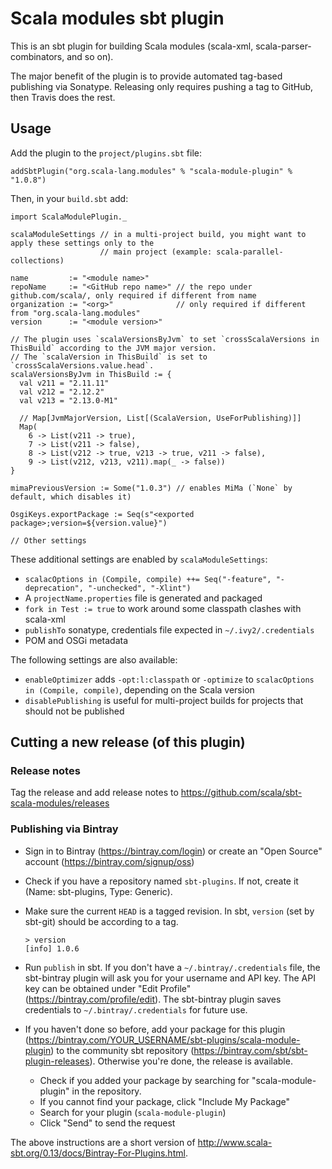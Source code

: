 # Scala modules sbt plugin

This is an sbt plugin for building Scala modules (scala-xml,
scala-parser-combinators, and so on).

The major benefit of the plugin is to provide automated tag-based
publishing via Sonatype.  Releasing only requires pushing a tag
to GitHub, then Travis does the rest.

## Usage

Add the plugin to the `project/plugins.sbt` file:

```
addSbtPlugin("org.scala-lang.modules" % "scala-module-plugin" % "1.0.8")
```

Then, in your `build.sbt` add:

```
import ScalaModulePlugin._

scalaModuleSettings // in a multi-project build, you might want to apply these settings only to the
                    // main project (example: scala-parallel-collections)

name         := "<module name>"
repoName     := "<GitHub repo name>" // the repo under github.com/scala/, only required if different from name
organization := "<org>"              // only required if different from "org.scala-lang.modules"
version      := "<module version>"

// The plugin uses `scalaVersionsByJvm` to set `crossScalaVersions in ThisBuild` according to the JVM major version.
// The `scalaVersion in ThisBuild` is set to `crossScalaVersions.value.head`.
scalaVersionsByJvm in ThisBuild := {
  val v211 = "2.11.11"
  val v212 = "2.12.2"
  val v213 = "2.13.0-M1"

  // Map[JvmMajorVersion, List[(ScalaVersion, UseForPublishing)]]
  Map(
    6 -> List(v211 -> true),
    7 -> List(v211 -> false),
    8 -> List(v212 -> true, v213 -> true, v211 -> false),
    9 -> List(v212, v213, v211).map(_ -> false))
}

mimaPreviousVersion := Some("1.0.3") // enables MiMa (`None` by default, which disables it)

OsgiKeys.exportPackage := Seq(s"<exported package>;version=${version.value}")

// Other settings
```

These additional settings are enabled by `scalaModuleSettings`:
  - `scalacOptions in (Compile, compile) ++= Seq("-feature", "-deprecation", "-unchecked", "-Xlint")`
  - A `projectName.properties` file is generated and packaged
  - `fork in Test := true` to work around some classpath clashes with scala-xml
  - `publishTo` sonatype, credentials file expected in `~/.ivy2/.credentials`
  - POM and OSGi metadata

The following settings are also available:
  - `enableOptimizer` adds `-opt:l:classpath` or `-optimize` to `scalacOptions in (Compile, compile)`,
    depending on the Scala version
  - `disablePublishing` is useful for multi-project builds for projects that should not be published

## Cutting a new release (of this plugin)

### Release notes

Tag the release and add release notes to https://github.com/scala/sbt-scala-modules/releases

### Publishing via Bintray

- Sign in to Bintray (https://bintray.com/login) or create an "Open Source" account (https://bintray.com/signup/oss)
- Check if you have a repository named `sbt-plugins`. If not, create it (Name: sbt-plugins, Type: Generic).
- Make sure the current `HEAD` is a tagged revision. In sbt, `version` (set by sbt-git) should be according to a tag.

      > version
      [info] 1.0.6

- Run `publish` in sbt. If you don't have a `~/.bintray/.credentials` file, the sbt-bintray plugin will ask you for your
  username and API key. The API key can be obtained under "Edit Profile" (https://bintray.com/profile/edit). The sbt-bintray
  plugin saves credentials to `~/.bintray/.credentials` for future use.
- If you haven't done so before, add your package for this plugin (https://bintray.com/YOUR_USERNAME/sbt-plugins/scala-module-plugin)
  to the community sbt repository (https://bintray.com/sbt/sbt-plugin-releases). Otherwise you're done, the release is available.
  - Check if you added your package by searching for "scala-module-plugin" in the repository.
  - If you cannot find your package, click "Include My Package"
  - Search for your plugin (`scala-module-plugin`)
  - Click "Send" to send the request

The above instructions are a short version of http://www.scala-sbt.org/0.13/docs/Bintray-For-Plugins.html.

